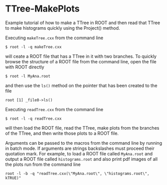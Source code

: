 # TTree-MakePlots
Example tutorial of how to make a TTree in ROOT and then read that TTree to make histograms quickly using the Project() method.

Executing ```makeTree.cxx``` from the command line
```
$ root -l -q makeTree.cxx
```
will ceate a ROOT file that has a TTree in it with two branches. To quickly browse the structure of a ROOT file from the command line, open the file with ROOT directly
```
$ root -l MyAna.root
```
and then use the ```ls()``` method on the pointer that has been created to the file
```
root [1] _file0->ls()
```

Executing ```readTree.cxx``` from the command line
```
$ root -l -q readTree.cxx
```
will then load the ROOT file, read the TTree, make plots from the branches of the TTree, and then write those plots to a ROOT file.

Arguments can be passed to the macros from the command line by running in batch mode. If arguments are strings backslashes must proceed their quotation mark. For example, to load a ROOT file called ```MyAna.root``` and output a ROOT file called ```histograms.root``` and also print pdf images of all the plots run from the command line
```
root -l -b -q "readTree.cxx(\"MyAna.root\", \"histograms.root\", kTRUE)"
```
